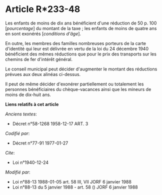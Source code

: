 # Article R*233-48

Les enfants de moins de dix ans bénéficient d'une réduction de 50 p. 100 [*pourcentage*] du montant de la taxe ; les enfants
de moins de quatre ans en sont exonérés [*conditions d'âge*].

En outre, les membres des familles nombreuses porteurs de la carte d'identité qui leur est délivrée en vertu de la loi du 24
décembre 1940 bénéficient des mêmes réductions que pour le prix des transports sur les chemins de fer d'intérêt général.

Le conseil municipal peut décider d'augmenter le montant des réductions prévues aux deux alinéas ci-dessus.

Il peut de même décider d'exonérer partiellement ou totalement les personnes bénéficiaires du chèque-vacances ainsi que les
mineurs de moins de dix-huit ans.

**Liens relatifs à cet article**

_Anciens textes_:

  - Décret n°58-1268 1958-12-17 ART. 3

_Codifié par_:

  - Décret n°77-91 1977-01-27

_Cite_:

  - Loi n°1940-12-24

_Modifié par_:

  - Loi n°88-13 1988-01-05 art. 58 III, VII JORF 6 janvier 1988
  - Loi n°88-13 du 5 janvier 1988 - art. 58 () JORF 6 janvier 1988
